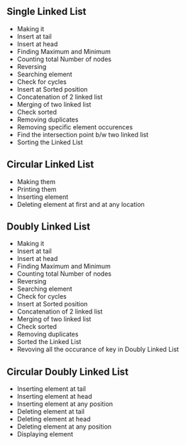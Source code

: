 ## Single Linked List

- Making it
- Insert at tail
- Insert at head
- Finding Maximum and Minimum
- Counting total Number of nodes
- Reversing
- Searching element
- Check for cycles
- Insert at Sorted position
- Concatenation of 2 linked list
- Merging of two linked list
- Check sorted
- Removing duplicates
- Removing specific element occurences
- Find the intersection point b/w two linked list
- Sorting the Linked List

## Circular Linked List

- Making them
- Printing them
- Inserting element
- Deleting element at first and at any location

## Doubly Linked List

- Making it
- Insert at tail
- Insert at head
- Finding Maximum and Minimum
- Counting total Number of nodes
- Reversing
- Searching element
- Check for cycles
- Insert at Sorted position
- Concatenation of 2 linked list
- Merging of two linked list
- Check sorted
- Removing duplicates
- Sorted the Linked List
- Revoving all the occurance of key in Doubly Linked List

## Circular Doubly Linked List

- Inserting element at tail
- Inserting element at head
- Inserting element at any position
- Deleting element at tail
- Deleting element at head
- Deleting element at any position
- Displaying element
